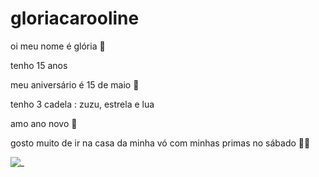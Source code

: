 # gloriacarooline

oi meu nome é glória 🦋

tenho 15 anos 

meu aniversário é 15 de maio 👯

tenho 3 cadela : zuzu, estrela e lua 

amo ano novo 🎊

gosto muito de ir na casa da minha vó com minhas primas no sábado 👾🛌

![_](https://media.tenor.com/GZ1dRu2tHRgAAAAd/hinata-aoi-aoi-hinata.gif)
